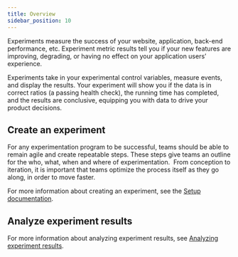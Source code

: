 ```yaml
---
title: Overview
sidebar_position: 10
---
```


Experiments measure the success of your website, application, back-end performance, etc. Experiment metric results tell you if your new features are improving, degrading, or having no effect on your application users’ experience.

Experiments take in your experimental control variables, measure events, and display the results. Your experiment will show you if the data is in correct ratios (a passing health check), the running time has completed, and the results are conclusive, equipping you with data to drive your product decisions.

## Create an experiment

For any experimentation program to be successful, teams should be able to remain agile and create repeatable steps. These steps give teams an outline for the who, what, when and where of experimentation.  From conception to iteration, it is important that teams optimize the process itself as they go along, in order to move faster. 

For more information about creating an experiment, see the [Setup documentation](./setup).

## Analyze experiment results

For more information about analyzing experiment results, see [Analyzing experiment results](./experiment-results/analyzing-experiment-results).
